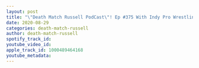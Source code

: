```yaml
---
layout: post
title: "\"Death Match Russell PodCast\"! Ep #375 With Indy Pro Wrestling  Manager The 24k Lion Jeremiah Goldmain Tune in!"
date: 2020-08-29
categories: death-match-russell
author: death-match-russell
spotify_track_id: 
youtube_video_id: 
apple_track_id: 1000489464168
youtube_metadata: 
---
```

